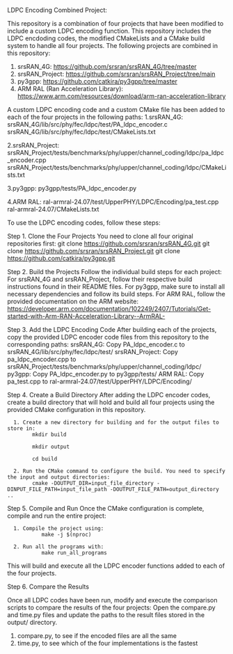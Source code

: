 LDPC Encoding Combined Project:

This repository is a combination of four projects that have been modified to include a custom LDPC encoding function. 
This repository includes the LDPC encdoding codes, the modified CMakeLists and a CMake build system to handle all four projects. 
The following projects are combined in this repository:

1. srsRAN_4G: https://github.com/srsran/srsRAN_4G/tree/master
2. srsRAN_Project: https://github.com/srsran/srsRAN_Project/tree/main
3. py3gpp: https://github.com/catkira/py3gpp/tree/master
4. ARM RAL (Ran Acceleration Library): https://www.arm.com/resources/download/arm-ran-acceleration-library

A custom LDPC encoding code and a custom CMake file has been added to each of the four projects in the following paths:
1.srsRAN_4G: srsRAN_4G/lib/src/phy/fec/ldpc/test/PA_ldpc_encoder.c
             srsRAN_4G/lib/src/phy/fec/ldpc/test/CMakeLists.txt
             
2.srsRAN_Project: srsRAN_Project/tests/benchmarks/phy/upper/channel_coding/ldpc/pa_ldpc_encoder.cpp
                  srsRAN_Project/tests/benchmarks/phy/upper/channel_coding/ldpc/CMakeLists.txt
                  
3.py3gpp: py3gpp/tests/PA_ldpc_encoder.py

4.ARM RAL: ral-armral-24.07/test/UpperPHY/LDPC/Encoding/pa_test.cpp
           ral-armral-24.07/CMakeLists.txt

To use the LDPC encoding codes, follow these steps:

Step 1. Clone the Four Projects
You need to clone all four original repositories first:
git clone https://github.com/srsran/srsRAN_4G.git
git clone https://github.com/srsran/srsRAN_Project.git
git clone https://github.com/catkira/py3gpp.git

Step 2. Build the Projects
Follow the individual build steps for each project:
For srsRAN_4G and srsRAN_Project, follow their respective build instructions found in their README files.
For py3gpp, make sure to install all necessary dependencies and follow its build steps.
For ARM RAL, follow the provided documentation on the ARM website: https://developer.arm.com/documentation/102249/2407/Tutorials/Get-started-with-Arm-RAN-Acceleration-Library--ArmRAL-

Step 3. Add the LDPC Encoding Code
After building each of the projects, copy the provided LDPC encoder code files from this repository to the corresponding paths:
srsRAN_4G: Copy PA_ldpc_encoder.c to srsRAN_4G/lib/src/phy/fec/ldpc/test/
srsRAN_Project: Copy pa_ldpc_encoder.cpp to srsRAN_Project/tests/benchmarks/phy/upper/channel_coding/ldpc/
py3gpp: Copy PA_ldpc_encoder.py to py3gpp/tests/
ARM RAL: Copy pa_test.cpp to ral-armral-24.07/test/UpperPHY/LDPC/Encoding/

Step 4. Create a Build Directory
After adding the LDPC encoder codes, create a build directory that will hold and build all four projects using the provided CMake configuration in this repository.
      
      1. Create a new directory for building and for the output files to store in:
            mkdir build

            mkdir output
         
            cd build
         
      2. Run the CMake command to configure the build. You need to specify the input and output directories:
            cmake -DOUTPUT_DIR=input_file_directory -DINPUT_FILE_PATH=input_file_path -DOUTPUT_FILE_PATH=output_directory ..

Step 5. Compile and Run
Once the CMake configuration is complete, compile and run the entire project:

      1. Compile the project using:
               make -j $(nproc)
         
      2. Run all the programs with:
               make run_all_programs
         
This will build and execute all the LDPC encoder functions added to each of the four projects.

Step 6. Compare the Results

Once all LDPC codes have been run, modify and execute the comparison scripts to compare the results of the four projects:
Open the compare.py and time.py files and update the paths to the result files stored in the output/ directory. 
  1. compare.py, to see if the encoded files are all the same 
  2. time.py, to see which of the four implementations is the fastest




